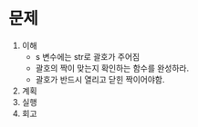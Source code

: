 # 문제

1. 이해
    - s 변수에는 str로 괄호가 주어짐
    - 괄호의 짝이 맞는지 확인하는 함수를 완성하라.
    - 괄호가 반드시 열리고 닫힌 짝이어야함.
2. 계획
3. 실행
4. 회고